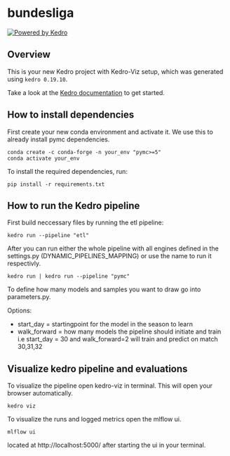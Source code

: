 # bundesliga

[![Powered by Kedro](https://img.shields.io/badge/powered_by-kedro-ffc900?logo=kedro)](https://kedro.org)

## Overview

This is your new Kedro project with Kedro-Viz setup, which was generated using `kedro 0.19.10`.

Take a look at the [Kedro documentation](https://docs.kedro.org) to get started.

## How to install dependencies

First create your new conda environment and activate it. We use this to already install pymc dependencies.

```
conda create -c conda-forge -n your_env "pymc>=5"
conda activate your_env
```

To install the required dependencies, run:

```
pip install -r requirements.txt
```

## How to run the Kedro pipeline

First build neccessary files by running the etl pipeline:

```
kedro run --pipeline "etl"
```

After you can run either the whole pipeline with all engines defined in the settings.py (DYNAMIC_PIPELINES_MAPPING) or use the name to run it respectivly.

```
kedro run | kedro run --pipeline "pymc"
```

To define how many models and samples you want to draw go into parameters.py.

Options:
-   start_day = startingpoint for the model in the season to learn
-   walk_forward = how many models the pipeline should initiate and train
i.e start_day = 30 and walk_forward=2 will train and predict on match 30,31,32

## Visualize kedro pipeline and evaluations

To visualize the pipeline open kedro-viz in terminal. This will open your browser automatically.

```
kedro viz
```

To visualize the runs and logged metrics open the mlflow ui.

```
mlflow ui
```

located at http://localhost:5000/ after starting the ui in your terminal.

<!-- 
## How to test your Kedro project

Have a look at the files `src/tests/test_run.py` and `src/tests/pipelines/data_science/test_pipeline.py` for instructions on how to write your tests. Run the tests as follows:

```
pytest
```

To configure the coverage threshold, look at the `.coveragerc` file. -->
<!-- 
## Project dependencies

To see and update the dependency requirements for your project use `requirements.txt`. Install the project requirements with `pip install -r requirements.txt`.

[Further information about project dependencies](https://docs.kedro.org/en/stable/kedro_project_setup/dependencies.html#project-specific-dependencies)

## How to work with Kedro and notebooks

> Note: Using `kedro jupyter` or `kedro ipython` to run your notebook provides these variables in scope: `catalog`, `context`, `pipelines` and `session`.
>
> Jupyter, JupyterLab, and IPython are already included in the project requirements by default, so once you have run `pip install -r requirements.txt` you will not need to take any extra steps before you use them.

### Jupyter
To use Jupyter notebooks in your Kedro project, you need to install Jupyter:

```
pip install jupyter
```

After installing Jupyter, you can start a local notebook server:

```
kedro jupyter notebook
```

### JupyterLab
To use JupyterLab, you need to install it:

```
pip install jupyterlab
```

You can also start JupyterLab:

```
kedro jupyter lab
```

### IPython
And if you want to run an IPython session:

```
kedro ipython
```

### How to ignore notebook output cells in `git`
To automatically strip out all output cell contents before committing to `git`, you can use tools like [`nbstripout`](https://github.com/kynan/nbstripout). For example, you can add a hook in `.git/config` with `nbstripout --install`. This will run `nbstripout` before anything is committed to `git`.

> *Note:* Your output cells will be retained locally.

[Further information about using notebooks for experiments within Kedro projects](https://docs.kedro.org/en/develop/notebooks_and_ipython/kedro_and_notebooks.html).
## Package your Kedro project

[Further information about building project documentation and packaging your project](https://docs.kedro.org/en/stable/tutorial/package_a_project.html). -->
